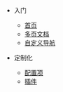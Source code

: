 <!-- docs/_sidebar.md -->

* 入门
    * [首页](/)
    * [多页文档](/guide "More Page")
    * [自定义导航](/custom-navbar)

* 定制化
    * [配置项](/configuration.md)
    * [插件](plugins)




